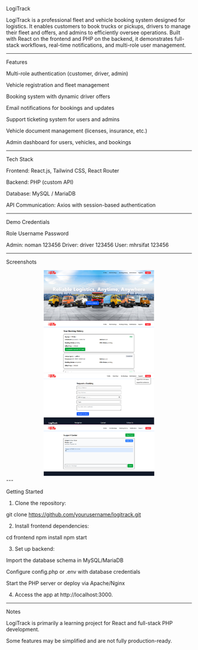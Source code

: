 LogiTrack

LogiTrack is a professional fleet and vehicle booking system designed for logistics. It enables customers to book trucks or pickups, drivers to manage their fleet and offers, and admins to efficiently oversee operations. Built with React on the frontend and PHP on the backend, it demonstrates full-stack workflows, real-time notifications, and multi-role user management.


---

Features

Multi-role authentication (customer, driver, admin)

Vehicle registration and fleet management

Booking system with dynamic driver offers

Email notifications for bookings and updates

Support ticketing system for users and admins

Vehicle document management (licenses, insurance, etc.)

Admin dashboard for users, vehicles, and bookings



---

Tech Stack

Frontend: React.js, Tailwind CSS, React Router

Backend: PHP (custom API)

Database: MySQL / MariaDB

API Communication: Axios with session-based authentication



---

Demo Credentials

Role	Username	Password

Admin:	noman	123456
Driver:	driver	123456
User:	mhrsifat	123456



---

Screenshots

<div align="center">
<img src="Screenshot/Screenshot_1.png" alt="Screenshot 1" width="300" />
<img src="Screenshot/Screenshot_2.png" alt="Screenshot 2" width="300" />
<img src="Screenshot/Screenshot_3.png" alt="Screenshot 3" width="300" />
<img src="Screenshot/Screenshot_4.png" alt="Screenshot 4" width="300" />
</div>
---

Getting Started

1. Clone the repository:



git clone https://github.com/yourusername/logitrack.git

2. Install frontend dependencies:



cd frontend
npm install
npm start

3. Set up backend:



Import the database schema in MySQL/MariaDB

Configure config.php or .env with database credentials

Start the PHP server or deploy via Apache/Nginx


4. Access the app at http://localhost:3000.




---

Notes

LogiTrack is primarily a learning project for React and full-stack PHP development.

Some features may be simplified and are not fully production-ready.
